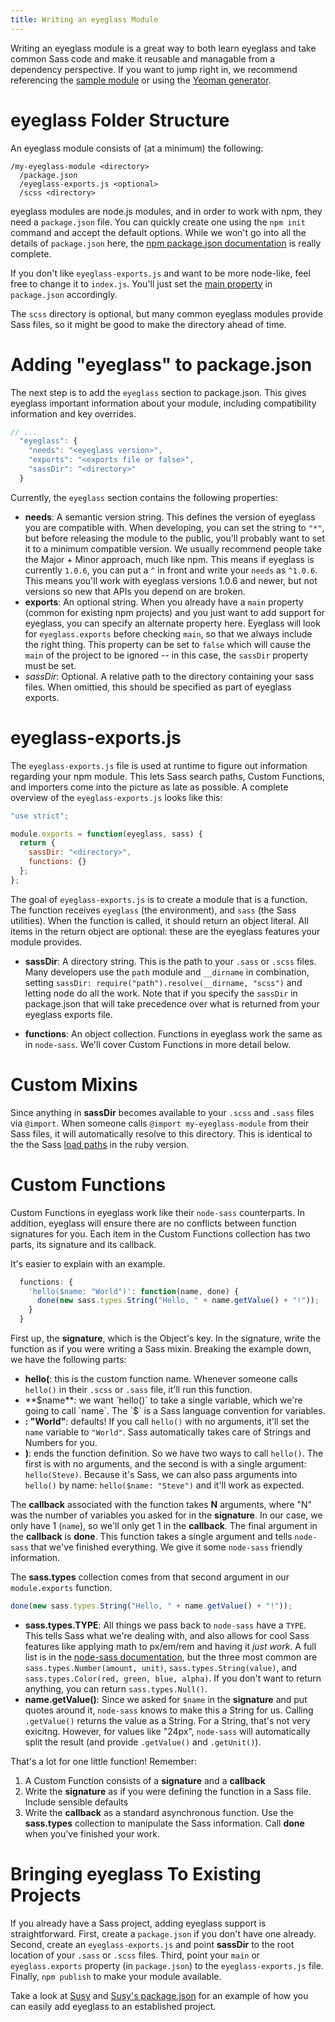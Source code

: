 ```yaml
---
title: Writing an eyeglass Module
---
```


Writing an eyeglass module is a great way to both learn eyeglass and take common Sass code and make it reusable and managable from a dependency perspective. If you want to jump right in, we recommend referencing the [sample module](https://github.com/sass-eyeglass/eyeglass-sample) or using the [Yeoman generator](https://github.com/sass-eyeglass/generator-eyeglass).

# eyeglass Folder Structure

An eyeglass module consists of (at a minimum) the following:

```
/my-eyeglass-module <directory>
  /package.json
  /eyeglass-exports.js <optional>
  /scss <directory>
```

eyeglass modules are node.js modules, and in order to work with npm, they need a `package.json` file. You can quickly create one using the `npm init` command and accept the default options. While we won't go into all the details of `package.json` here, the [npm package.json documentation](https://docs.npmjs.com/files/package.json) is really complete.

If you don't like `eyeglass-exports.js` and want to be more node-like, feel free to change it to `index.js`. You'll just set the [main property](https://docs.npmjs.com/files/package.json#main) in `package.json` accordingly.

The `scss` directory is optional, but many common eyeglass modules provide Sass files, so it might be good to make the directory ahead of time.

# Adding "eyeglass" to package.json

The next step is to add the `eyeglass` section to package.json. This gives eyeglass important information about your module, including compatibility information and key overrides.

```js
// ...
  "eyeglass": {
    "needs": "<eyeglass version>",
    "exports": "<exports file or false>",
    "sassDir": "<directory>"
  }
```

Currently, the `eyeglass` section contains the following properties:

  * **needs**: A semantic version string. This defines the version of eyeglass you are compatible with. When developing, you can set the string to `"*"`, but before releasing the module to the public, you'll probably want to set it to a minimum compatible version. We usually recommend people take the Major + Minor approach, much like npm. This means if eyeglass is currently `1.0.6`, you can put a `^` in front and write your `needs` as `^1.0.6`. This means you'll work with eyeglass versions 1.0.6 and newer, but not versions so new that APIs you depend on are broken.
  * **exports**: An optional string. When you already have a `main` property (common for existing npm projects) and you just want to add support for eyeglass, you can specify an alternate property here.  Eyeglass will look for `eyeglass.exports` before checking `main`, so that we always include the right thing. This property can be set to `false` which will cause the `main` of the project to be ignored -- in
this case, the `sassDir` property must be set.
  * *sassDir*: Optional. A relative path to the directory containing your sass files. When omittied, this should be specified as part of eyeglass exports.

# eyeglass-exports.js

The `eyeglass-exports.js` file is used at runtime to figure out information regarding your npm module. This lets Sass search paths, Custom Functions, and importers come into the picture as late as possible. A complete overview of the `eyeglass-exports.js` looks like this:

```js
"use strict";

module.exports = function(eyeglass, sass) {
  return {
    sassDir: "<directory>",
    functions: {}
  };
};
```

The goal of `eyeglass-exports.js` is to create a module that is a function. The function receives `eyeglass` (the environment), and `sass` (the Sass utilities). When the function is called, it should return an object literal. All items in the return object are optional: these are the eyeglass features your module provides.

* **sassDir**: A directory string. This is the path to your `.sass` or
   `.scss` files. Many developers use the `path` module and `__dirname`
  in combination, setting `sassDir: require("path").resolve(__dirname, "scss")`
  and letting node do all the work. Note that if you specify the `sassDir` in package.json that will take
  precedence over what is returned from your eyeglass exports file.

* **functions**: An object collection. Functions in eyeglass work the same as in `node-sass`. We'll cover Custom Functions in more detail below.

# Custom Mixins
Since anything in **sassDir** becomes available to your `.scss` and `.sass` files via `@import`. When someone calls `@import my-eyeglass-module` from their Sass files, it will automatically resolve to this directory. This is identical to the the Sass [load paths](http://sass-lang.com/documentation/file.SASS_REFERENCE.html#load_paths-option) in the ruby version.

# Custom Functions
Custom Functions in eyeglass work like their `node-sass` counterparts. In addition, eyeglass will ensure there are no conflicts between function signatures for you. Each item in the Custom Functions collection has two parts, its signature and its callback.

It's easier to explain with an example.

```js
  functions: {
    'hello($name: "World")': function(name, done) {
      done(new sass.types.String("Hello, " + name.getValue() + "!"));
    }
  }
```

First up, the **signature**, which is the Object's key. In the signature, write the function as if you were writing a Sass mixin. Breaking the example down, we have the following parts:

* **hello(**: this is the custom function name. Whenever someone calls `hello()` in their `.scss` or `.sass` file, it'll run this function.
* **$name**: we want `hello()` to take a single variable, which we're going to call `name`. The `$` is a Sass language convention for variables.
* **: "World"**: defaults! If you call `hello()` with no arguments, it'll set the `name` variable to `"World"`. Sass automatically takes care of Strings and Numbers for you.
* **)**: ends the function definition. So we have two ways to call `hello()`. The first is with no arguments, and the second is with a single argument: `hello(Steve)`. Because it's Sass, we can also pass arguments into `hello()` by name: `hello($name: "Steve")` and it'll work as expected.

The **callback** associated with the function takes **N** arguments, where "N" was the number of variables you asked for in the **signature**. In our case, we only have 1 (`name`), so we'll only get 1 in the **callback**. The final argument in the **callback** is **done**. This function takes a single argument and tells `node-sass` that we've finished everything. We give it some `node-sass` friendly information.

The **sass.types** collection comes from that second argument in our `module.exports` function.

```js
done(new sass.types.String("Hello, " + name.getValue() + "!"));
```

* **sass.types.TYPE**: All things we pass back to `node-sass` have a `TYPE`. This tells Sass what we're dealing with, and also allows for cool Sass features like applying math to px/em/rem and having it _just work_. A full list is in the [node-sass documentation](https://github.com/sass/node-sass#functions--v300---experimental), but the three most common are `sass.types.Number(amount, unit)`, `sass.types.String(value)`, and `sass.types.Color(red, green, blue, alpha)`. If you don't want to return anything, you can return `sass.types.Null()`.
* **name.getValue()**: Since we asked for `$name` in the **signature** and put quotes around it, `node-sass` knows to make this a String for us. Calling `.getValue()` returns the value as a String. For a String, that's not very exicitng. However, for values like "24px", `node-sass` will automatically split the result (and provide `.getValue()` and `.getUnit()`).

That's a lot for one little function! Remember:

1. A Custom Function consists of a **signature** and a **callback**
2. Write the **signature** as if you were defining the function in a Sass file. Include sensible defaults
3. Write the **callback** as a standard asynchronous function. Use the **sass.types** collection to manipulate the Sass information. Call **done** when you've finished your work.

# Bringing eyeglass To Existing Projects
If you already have a Sass project, adding eyeglass support is straightforward. First, create a `package.json` if you don't have one already. Second, create an `eyeglass-exports.js` and point **sassDir** to the root location of your `.sass` or `.scss` files. Third, point your `main` or `eyeglass.exports` property (in `package.json`) to the `eyeglass-exports.js` file. Finally, `npm publish` to make your module available.

Take a look at [Susy](https://github.com/oddbird/susy/) and [Susy's package.json](https://github.com/oddbird/susy/blob/master/package.json#L28-L35) for an example of how you can easily add eyeglass to an established project.
